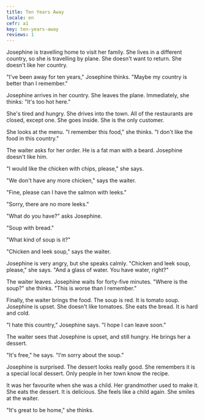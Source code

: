 ```yaml
---
title: Ten Years Away
locale: en
cefr: a1
key: ten-years-away
reviews: 1
---
```


Josephine is travelling home to visit her family. She lives in a different country, so she is travelling by plane. She doesn't want to return. She doesn't like her country.

"I've been away for ten years," Josephine thinks. "Maybe my country is better than I remember."

Josephine arrives in her country. She leaves the plane. Immediately, she thinks: "It's too hot here."

She's tired and hungry. She drives into the town. All of the restaurants are closed, except one. She goes inside. She is the only customer.

She looks at the menu. "I remember this food," she thinks. "I don't like the food in this country."

The waiter asks for her order. He is a fat man with a beard. Josephine doesn't like him.

"I would like the chicken with chips, please," she says.

"We don't have any more chicken," says the waiter.

"Fine, please can I have the salmon with leeks."

"Sorry, there are no more leeks."

"What do you have?" asks Josephine.

"Soup with bread."

"What kind of soup is it?"

"Chicken and leek soup," says the waiter.

Josephine is very angry, but she speaks calmly. "Chicken and leek soup, please," she says. "And a glass of water. You have water, right?"

The waiter leaves. Josephine waits for forty-five minutes. "Where is the soup?" she thinks. "This is worse than I remember."

Finally, the waiter brings the food. The soup is red. It is tomato soup. Josephine is upset. She doesn't like tomatoes. She eats the bread. It is hard and cold.

"I hate this country," Josephine says. "I hope I can leave soon."

The waiter sees that Josephine is upset, and still hungry. He brings her a dessert.

"It's free," he says. "I'm sorry about the soup."

Josephine is surprised. The dessert looks really good. She remembers it is a special local dessert. Only people in her town know the recipe.

It was her favourite when she was a child. Her grandmother used to make it. She eats the dessert. It is delicious. She feels like a child again. She smiles at the waiter.

"It's great to be home," she thinks.